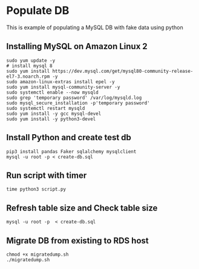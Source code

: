 # Populate DB

This is example of populating a MySQL DB with fake data using python

## Installing MySQL on Amazon Linux 2
```
sudo yum update -y
# install mysql 8
sudo yum install https://dev.mysql.com/get/mysql80-community-release-el7-3.noarch.rpm -y
sudo amazon-linux-extras install epel -y
sudo yum install mysql-community-server -y
sudo systemctl enable --now mysqld
sudo grep 'temporary password' /var/log/mysqld.log
sudo mysql_secure_installation -p'temporary password'
sudo systemctl restart mysqld
sudo yum install -y gcc mysql-devel
sudo yum install -y python3-devel

```

## Install Python and create test db
```
pip3 install pandas Faker sqlalchemy mysqlclient
mysql -u root -p < create-db.sql
```

## Run script with timer
```
time python3 script.py
```

## Refresh table size and Check table size
```
mysql -u root -p  < create-db.sql
```

## Migrate DB from existing to RDS host
```
chmod +x migratedump.sh
./migratedump.sh
```

